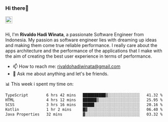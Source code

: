 ### Hi there👋
<a href="https://www.linkedin.com/in/rivaldohadiwinata/">
  <img align="left" alt="Rivaldo's LinkedIN" width="22px" src="https://upload.wikimedia.org/wikipedia/commons/8/81/LinkedIn_icon.svg" />
</a>

<br/>
<br/>

Hi, I'm **Rivaldo Hadi Winata**, a passionate Software Engineer from Indonesia. 
My passion as software engineer lies with dreaming up ideas and making them come true reliable performance. 
I really care about the apps architecture and the performance of the applications that I make with the aim of creating the best user experience in terms of performance.

- 📫 How to reach me: [rivaldohadiwinata@gmail.com](mailto:rivaldohadiwinata@gmail.com)
- 💬 Ask me about anything and let's be friends.

📊 This week i spent my time on:


<!--START_SECTION:waka-->

```txt
TypeScript        6 hrs 42 mins   ██████████▒░░░░░░░░░░░░░░   41.32 %
HTML              4 hrs 12 mins   ██████▒░░░░░░░░░░░░░░░░░░   25.95 %
SCSS              3 hrs 16 mins   █████░░░░░░░░░░░░░░░░░░░░   20.16 %
Kotlin            1 hr 2 mins     █▓░░░░░░░░░░░░░░░░░░░░░░░   06.40 %
Java Properties   32 mins         ▓░░░░░░░░░░░░░░░░░░░░░░░░   03.32 %
```

<!--END_SECTION:waka-->


<!--- 🔭 I’m currently working on Parnas FMS Project -->

<!--
**rivaldotjioe/rivaldotjioe** is a ✨ _special_ ✨ repository because its `README.md` (this file) appears on your GitHub profile.

Here are some ideas to get you started:

- 🔭 I’m currently working on ...
- 🌱 I’m currently learning ...
- 👯 I’m looking to collaborate on ...
- 🤔 I’m looking for help with ...
- 💬 Ask me about ...
- 📫 How to reach me: ...
- 😄 Pronouns: ...
- ⚡ Fun fact: ...
-->
